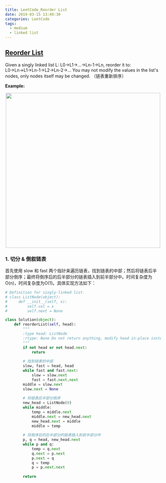 ```yaml
---
title: LeetCode_Reorder List
date: 2019-03-15 13:49:30
categories: LeetCode
tags: 
  - medium
  - linked list
---
```


## [Reorder List](https://leetcode.com/problems/reorder-list/)

Given a singly linked list L: L0→L1→…→Ln-1→Ln, reorder it to: L0→Ln→L1→Ln-1→L2→Ln-2→… You may not modify the values in the list's nodes, only nodes itself may be changed.
（链表重新排序）

<!--more-->

**Example:** 

<div align=center>
	<img src="/images/leetcode_143.png" width = "500" align=center/>
</div>

### 1. 切分 & 倒叙链表
首先使用 slow 和 fast 两个指针来遍历链表，找到链表的中部；然后将链表后半部分倒序；最终将倒序后的后半部分的链表插入到前半部分中。时间复杂度为O(n)，时间复杂度为O(1)。具体实现方法如下：

```python
# Definition for singly-linked list.
# class ListNode(object):
#     def __init__(self, x):
#         self.val = x
#         self.next = None

class Solution(object):
    def reorderList(self, head):
        """
        :type head: ListNode
        :rtype: None Do not return anything, modify head in-place instead.
        """
        if not head or not head.next:
            return
        
        # 找到链表的中部
        slow, fast = head, head
        while fast and fast.next:
            slow = slow.next
            fast = fast.next.next
        middle = slow.next
        slow.next = None
        
        # 将链表后半部分倒序
        new_head = ListNode(0)
        while middle:
            temp = middle.next
            middle.next = new_head.next 
            new_head.next = middle
            middle = temp
        
        # 将倒序后的后半部分的链表插入到前半部分中
        p, q = head, new_head.next
        while p and q:
            temp = q.next
            q.next = p.next
            p.next = q
            q = temp
            p = p.next.next
        
        return
```
